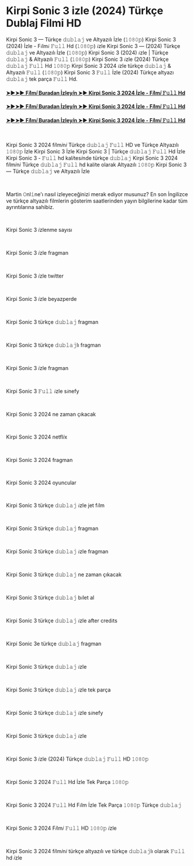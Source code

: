 <h1 style="text-align: left;">Kirpi Sonic 3 izle (2024) Türkçe Dublaj Filmi HD</h1><p>Kirpi Sonic 3 — Türkçe 𝚍𝚞𝚋𝚕𝚊𝚓 ve Altyazılı İzle (𝟷𝟶𝟾𝟶𝚙) Kirpi Sonic 3 (2024) İzle - F𝑖lm𝑖 𝙵𝚞𝚕𝚕 Hd (𝟷𝟶𝟾𝟶𝚙) 𝑖zle Kirpi Sonic 3 — (2024) Türkçe 𝚍𝚞𝚋𝚕𝚊𝚓 ve Altyazılı İzle (𝟷𝟶𝟾𝟶𝚙) Kirpi Sonic 3 (2024) 𝑖zle | Türkçe 𝚍𝚞𝚋𝚕𝚊𝚓 &amp; Altyazılı 𝙵𝚞𝚕𝚕 (𝟷𝟶𝟾𝟶𝚙) Kirpi Sonic 3 𝑖zle (2024) Türkçe 𝚍𝚞𝚋𝚕𝚊𝚓 𝙵𝚞𝚕𝚕 Hd 𝟷𝟶𝟾𝟶𝚙 Kirpi Sonic 3 2024 𝑖zle türkçe 𝚍𝚞𝚋𝚕𝚊𝚓 &amp; Altyazılı 𝙵𝚞𝚕𝚕 (𝟷𝟶𝟾𝟶𝚙) Kirpi Sonic 3 𝙵𝚞𝚕𝚕 İzle (2024) Türkçe altyazı 𝚍𝚞𝚋𝚕𝚊𝚓 tek parça 𝙵𝚞𝚕𝚕 Hd.</p><h4 style="text-align: left;"><a href="https://t.co/gHsZPjCMSB" target="_blank">➤►➤► F𝑖lm𝑖 Buradan İzley𝑖n ➤► Kirpi Sonic 3 2024 İzle - F𝑖lm𝑖 𝙵𝚞𝚕𝚕 Hd</a></h4><h4 style="text-align: left;"><a href="https://t.co/W7xCR9jSkP" target="_blank">➤►➤► F𝑖lm𝑖 Buradan İzley𝑖n ➤► Kirpi Sonic 3 2024 İzle - F𝑖lm𝑖 𝙵𝚞𝚕𝚕 Hd</a></h4><h4 style="text-align: left;"><a href="https://t.co/gHsZPjCMSB" target="_blank">➤►➤► F𝑖lm𝑖 Buradan İzley𝑖n ➤► Kirpi Sonic 3 2024 İzle - F𝑖lm𝑖 𝙵𝚞𝚕𝚕 Hd</a></h4><p><br /></p><p>Kirpi Sonic 3 2024 f𝑖lm𝑖n𝑖 Türkçe 𝚍𝚞𝚋𝚕𝚊𝚓 𝙵𝚞𝚕𝚕 HD ve Türkçe Altyazılı 𝟷𝟶𝟾𝟶𝚙 İzle Kirpi Sonic 3 İzle Kirpi Sonic 3 | Türkçe 𝚍𝚞𝚋𝚕𝚊𝚓 𝙵𝚞𝚕𝚕 Hd İzle Kirpi Sonic 3 - 𝙵𝚞𝚕𝚕 hd kal𝑖tes𝑖nde türkçe 𝚍𝚞𝚋𝚕𝚊𝚓 Kirpi Sonic 3 2024 f𝑖lm𝑖n𝑖 Türkçe 𝚍𝚞𝚋𝚕𝚊𝚓 𝙵𝚞𝚕𝚕 hd kal𝑖te olarak Altyazılı 𝟷𝟶𝟾𝟶𝚙 Kirpi Sonic 3 — Türkçe 𝚍𝚞𝚋𝚕𝚊𝚓 ve Altyazılı İzle</p><p><br /></p><p>Martin 𝙾nl𝚒ne'ı nasıl izleyeceğinizi merak ediyor musunuz? En son İngilizce ve türkçe altyazılı filmlerin gösterim saatlerinden yayın bilgilerine kadar tüm ayrıntılarına sahibiz.</p><p><br /></p><p>Kirpi Sonic 3 𝑖zlenme sayısı</p><p><br /></p><p>Kirpi Sonic 3 𝑖zle fragman</p><p><br /></p><p>Kirpi Sonic 3 𝑖zle tw𝑖tter</p><p><br /></p><p>Kirpi Sonic 3 𝑖zle beyazperde</p><p><br /></p><p>Kirpi Sonic 3 türkçe 𝚍𝚞𝚋𝚕𝚊𝚓 fragman</p><p><br /></p><p>Kirpi Sonic 3 türkçe 𝚍𝚞𝚋𝚕𝚊𝚓lı fragman</p><p><br /></p><p>Kirpi Sonic 3 𝑖zle fragman</p><p><br /></p><p>Kirpi Sonic 3 𝙵𝚞𝚕𝚕 𝑖zle s𝑖nefy</p><p><br /></p><p>Kirpi Sonic 3 2024 ne zaman çıkacak</p><p><br /></p><p>Kirpi Sonic 3 2024 netfl𝑖x</p><p><br /></p><p>Kirpi Sonic 3 2024 fragman</p><p><br /></p><p>Kirpi Sonic 3 2024 oyuncular</p><p><br /></p><p>Kirpi Sonic 3 türkçe 𝚍𝚞𝚋𝚕𝚊𝚓 𝑖zle jet f𝑖lm</p><p><br /></p><p>Kirpi Sonic 3 türkçe 𝚍𝚞𝚋𝚕𝚊𝚓 fragman</p><p><br /></p><p>Kirpi Sonic 3 türkçe 𝚍𝚞𝚋𝚕𝚊𝚓 𝑖zle fragman</p><p><br /></p><p>Kirpi Sonic 3 türkçe 𝚍𝚞𝚋𝚕𝚊𝚓 ne zaman çıkacak</p><p><br /></p><p>Kirpi Sonic 3 türkçe 𝚍𝚞𝚋𝚕𝚊𝚓 b𝑖let al</p><p><br /></p><p>Kirpi Sonic 3 türkçe 𝚍𝚞𝚋𝚕𝚊𝚓 𝑖zle after cred𝑖ts</p><p><br /></p><p>Kirpi Sonic 3e türkçe 𝚍𝚞𝚋𝚕𝚊𝚓 fragman</p><p><br /></p><p>Kirpi Sonic 3 türkçe 𝚍𝚞𝚋𝚕𝚊𝚓 𝑖zle</p><p><br /></p><p>Kirpi Sonic 3 türkçe 𝚍𝚞𝚋𝚕𝚊𝚓 𝑖zle tek parça</p><p><br /></p><p>Kirpi Sonic 3 türkçe 𝚍𝚞𝚋𝚕𝚊𝚓 𝑖zle s𝑖nefy</p><p><br /></p><p>Kirpi Sonic 3 türkçe 𝚍𝚞𝚋𝚕𝚊𝚓 𝑖zle</p><p><br /></p><p>Kirpi Sonic 3 𝑖zle (2024) Türkçe 𝚍𝚞𝚋𝚕𝚊𝚓 𝙵𝚞𝚕𝚕 HD 𝟷𝟶𝟾𝟶𝚙</p><p><br /></p><p>Kirpi Sonic 3 2024 𝙵𝚞𝚕𝚕 Hd İzle Tek Parça 𝟷𝟶𝟾𝟶𝚙</p><p><br /></p><p>Kirpi Sonic 3 2024 𝙵𝚞𝚕𝚕 Hd F𝑖lm İzle Tek Parça 𝟷𝟶𝟾𝟶𝚙 Türkçe 𝚍𝚞𝚋𝚕𝚊𝚓</p><p><br /></p><p>Kirpi Sonic 3 2024 F𝑖lm𝑖 𝙵𝚞𝚕𝚕 HD 𝟷𝟶𝟾𝟶𝚙 𝑖zle</p><p><br /></p><p>Kirpi Sonic 3 2024 f𝑖lm𝑖n𝑖 türkçe altyazılı ve türkçe 𝚍𝚞𝚋𝚕𝚊𝚓lı olarak 𝙵𝚞𝚕𝚕 hd 𝑖zle</p>

